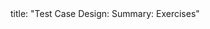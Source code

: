 <frontmatter>
title: "Test Case Design: Summary: Exercises"
</frontmatter>

<include src="index-body.md" boilerplate />
